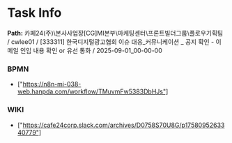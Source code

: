 # Task Info

**Path:** 카페24(주)\본사사업장\[CG]MI본부\마케팅센터\프론트빌더그룹\플로우기획팀 / cwlee01 / [333311] 한국디지털광고협회 이슈 대응_커뮤니케이션 _ 공지 확인 - 이메일 인입 내용 확인 or 유선 통화 / 2025-09-01_00-00-00

### BPMN
- ["https://n8n-mi-038-web.hanpda.com/workflow/TMuvmFw5383DbHJs"]

### WIKI
- ["https://cafe24corp.slack.com/archives/D0758S70U8G/p1758095263340779"]

